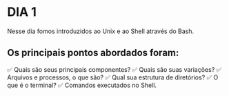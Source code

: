 # DIA 1

Nesse dia fomos introduzidos ao Unix e ao Shell através do Bash.

## Os principais pontos abordados foram:

:white_check_mark: Quais são seus principais componentes?
:white_check_mark: Quais são suas variações?
:white_check_mark: Arquivos e processos, o que são?
:white_check_mark: Qual sua estrutura de diretórios?
:white_check_mark: O que é o terminal?
:white_check_mark: Comandos executados no Shell.
